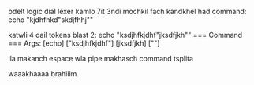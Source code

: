 bdelt logic dial lexer kamlo 7it 3ndi mochkil fach kandkhel had command: echo "kjdhfhkd"skdjfhhj""

katwli 4 dail tokens blast 2: echo "ksdjhfkjdhf"jksdfjkh""
=== Command ===
Args: [echo] ["ksdjhfkjdhf"] [jksdfjkh] [""]

ila makanch espace wla pipe makhasch command tsplita




waaakhaaaa brahiiim